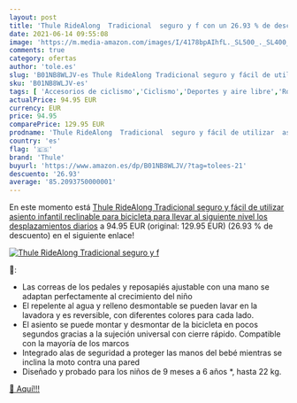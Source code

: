 ```yaml
---
layout: post
title: 'Thule RideAlong  Tradicional  seguro y f con un 26.93 % de descuento'
date: 2021-06-14 09:55:08
image: 'https://m.media-amazon.com/images/I/4178bpAIhfL._SL500_._SL400_.jpg'
comments: true
category: ofertas
author: 'tole.es'
slug: 'B01NB8WLJV-es Thule RideAlong Tradicional seguro y fácil de utilizar...'
sku: 'B01NB8WLJV-es'
tags: [ 'Accesorios de ciclismo','Ciclismo','Deportes y aire libre','Ropa y equipo para deportes','Sillas de bicicletas para niños','bicicleta','thule', ]
actualPrice: 94.95 EUR
currency: EUR
price: 94.95
comparePrice: 129.95 EUR
prodname: 'Thule RideAlong  Tradicional  seguro y fácil de utilizar  asiento infantil reclinable para bicicleta  para llevar al siguiente nivel los desplazamientos diarios'
country: 'es'
flag: '🇪🇸'
brand: 'Thule'
buyurl: 'https://www.amazon.es/dp/B01NB8WLJV/?tag=tolees-21'
descuento: '26.93'
average: '85.2093750000001'
---
```


En este momento está [Thule RideAlong  Tradicional  seguro y fácil de utilizar  asiento infantil reclinable para bicicleta  para llevar al siguiente nivel los desplazamientos diarios](https://www.amazon.es/dp/B01NB8WLJV/?tag=tolees-21) a 94.95 EUR (original: 129.95 EUR) (26.93 %  de descuento) en el siguiente enlace!

[![Thule RideAlong  Tradicional  seguro y f](https://m.media-amazon.com/images/I/4178bpAIhfL._SL500_._SL400_.jpg)](https://www.amazon.es/dp/B01NB8WLJV/?tag=tolees-21)

🔎:

- Las correas de los pedales y reposapiés ajustable con una mano se adaptan perfectamente al crecimiento del niño
- El repelente al agua y relleno desmontable se pueden lavar en la lavadora y es reversible, con diferentes colores para cada lado.
- El asiento se puede montar y desmontar de la bicicleta en pocos segundos gracias a la sujeción universal con cierre rápido. Compatible con la mayoría de los marcos
- Integrado alas de seguridad a proteger las manos del bebé mientras se inclina la moto contra una pared
- Diseñado y probado para los niños de 9 meses a 6 años *, hasta 22 kg.

[🛒 Aquí!!!](https://www.amazon.es/dp/B01NB8WLJV/?tag=tolees-21)
